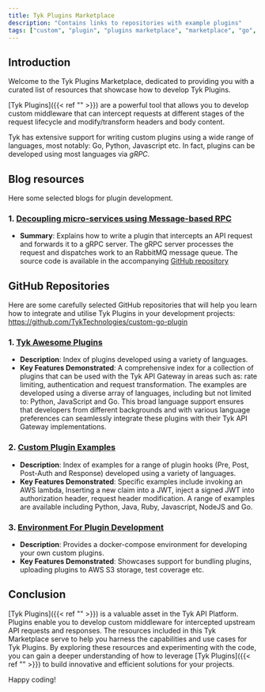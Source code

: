 ```yaml
---
title: Tyk Plugins Marketplace
description: "Contains links to repositories with example plugins"
tags: ["custom", "plugin", "plugins marketplace", "marketplace", "go", "goplugins",  "go plugin", "tyk go plugin", "golang plugin", "Python", "Javascript", "JVMS"]
---
```


## Introduction

Welcome to the Tyk Plugins Marketplace, dedicated to providing you with a curated list of resources that showcase how to develop Tyk Plugins. 

[Tyk Plugins]({{< ref "" >}}) are a powerful tool that allows you to develop custom middleware that can intercept requests at different stages of the request lifecycle and modify/transform headers and body content.

Tyk has extensive support for writing custom plugins using a wide range of languages, most notably: Go, Python, Javascript etc. In fact, plugins can be developed using most languages via *gRPC*.

## Blog resources

Here some selected blogs for plugin development.

### 1. [Decoupling micro-services using Message-based RPC](https://medium.com/@asoorm/decoupling-micro-services-using-message-based-rpc-fa1c12409d8f)
- **Summary**: Explains how to write a plugin that intercepts an API request and forwards it to a gRPC server. The gRPC server processes the request and dispatches work to an RabbitMQ message queue. The source code is available in the accompanying [GitHub repository](https://github.com/asoorm/tyk-rmq-middleware)


## GitHub Repositories

Here are some carefully selected GitHub repositories that will help you learn how to integrate and utilise Tyk Plugins in your development projects:
https://github.com/TykTechnologies/custom-go-plugin

### 1. [Tyk Awesome Plugins](https://github.com/TykTechnologies/tyk-awesome-plugins)
- **Description**: Index of plugins developed using a variety of languages.
- **Key Features Demonstrated**: A comprehensive index for a collection of plugins that can be used with the Tyk API Gateway in areas such as: rate limiting, authentication and request transformation. The examples are developed using a diverse array of languages, including but not limited to: Python, JavaScript and Go. This broad language support ensures that developers from different backgrounds and with various language preferences can seamlessly integrate these plugins with their Tyk API Gateway implementations.

### 2. [Custom Plugin Examples](https://github.com/TykTechnologies/custom-plugin-examples/tree/master)
- **Description**: Index of examples for a range of plugin hooks (Pre, Post, Post-Auth and Response) developed using a variety of languages.
- **Key Features Demonstrated**: Specific examples include invoking an AWS lambda, Inserting a new claim into a JWT, inject a signed JWT into authorization header, request header modification. A range of examples are available including Python, Java, Ruby, Javascript, NodeJS and Go.

### 3. [Environment For Plugin Development](https://github.com/TykTechnologies/custom-go-plugin)
- **Description**: Provides a docker-compose environment for developing your own custom plugins.
- **Key Features Demonstrated**: Showcases support for bundling plugins, uploading plugins to AWS S3 storage, test coverage etc.

## Conclusion

[Tyk Plugins]({{< ref "" >}}) is a valuable asset in the Tyk API Platform. Plugins enable you to develop custom middleware for intercepted upstream API requests and responses. The resources included in this Tyk Marketplace serve to help you harness the capabilities and use cases for Tyk Plugins. By exploring these resources and experimenting with the code, you can gain a deeper understanding of how to leverage [Tyk Plugins]({{< ref "" >}}) to build innovative and efficient solutions for your projects.

Happy coding!


